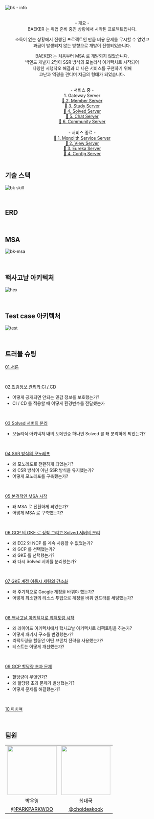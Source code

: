 ![bk - info](https://github.com/BAEKER-230522/.github/assets/115536240/026be1d0-57b7-4e19-bd0d-48dc0cba035c)

<br>

<div align="center">- 개요 -</div>

<div align="center">
  BAEKER 는 취업 준비 중인 상황에서 시작된 프로젝트입니다.

  소득이 없는 상황에서 진행된 프로젝트인 만큼 비용 문제를 무시할 수 없었고  
  과금이 발생되지 않는 방향으로 개발이 진행되었습니다.


  BAEKER 는 처음부터 MSA 로 개발되지 않았습니다.  
  백엔드 개발자 2명이 SSR 방식의 모놀리식 아키택처로 시작되어  
  다양한 시행착오 해결과 더 나은 서비스를 구현하기 위해  
  고난과 역경을 견디며 지금의 형태가 되었습니다.  
</div>

<br>

<div align="center">- 서비스 중 -</div>

<div align="center">
  1. Gateway Server
</div>

<div align="center"><a href=https://github.com/BAEKER-230522/Member>
  🔗 2. Member Server
</a></div>

<div align="center"><a href=https://github.com/BAEKER-230522/Study>
  🔗 3. Study Server
</a></div>

<div align="center"><a href=https://github.com/BAEKER-230522/SolvedAc>
  🔗 4. Solved Server
</a></div>

<div align="center"><a href=https://github.com/BAEKER-230522/ChatService>
  🔗 5. Chat Server
</a></div>

<div align="center"><a href=https://github.com/BAEKER-230522/Community>
  🔗 6. Community Server
</a></div>

<br>

<div align="center">- 서비스 종료 -</div>

<div align="center"><a href=https://github.com/BAEKER-230522/Monolith_Baeker>
  🔗 1. Monolith Service Server
</a></div>

<div align="center"><a href=https://github.com/BAEKER-230522/View_Server>
  🔗 2. View Server
</a></div>

<div align="center"><a href=https://github.com/BAEKER-230522/Eureka-Server>
  🔗 3. Eureka Server
</a></div>

<div align="center"><a href=https://github.com/BAEKER-230522/Config_Server>
  🔗 4. Config Server
</a></div>




<br>

## 기술 스택

![bk skill](https://github.com/BAEKER-230522/.github/assets/115536240/3e93dfda-d931-46d3-8364-5537c46a00d4)

<br>

## ERD

<br>

## MSA

![bk-msa](https://github.com/BAEKER-230522/.github/assets/115536240/94283765-5753-4bb8-88b7-35028b7a3404)

<br>

## 핵사고날 아키텍처

![hex](https://github.com/BAEKER-230522/.github/assets/115536240/d73fd646-fa9a-4205-befc-13732d950085)

<br>

## Test case 아키텍처

![test](https://github.com/BAEKER-230522/.github/assets/115536240/cd74c1b0-c95f-43d4-b987-7de5d94a194a)

<br>

## 트러블 슈팅

[01 서론](https://github.com/BAEKER-230522/Gateway/wiki/Troubleshooting#1%EF%B8%8F%E2%83%A3-%EC%84%9C%EB%A1%A0)

<br>

[02 민감정보 관리와 CI / CD](https://github.com/BAEKER-230522/Gateway/wiki/Troubleshooting#2%EF%B8%8F%E2%83%A3-%EB%AF%BC%EA%B0%90%EC%A0%95%EB%B3%B4-%EA%B4%80%EB%A6%AC%EC%99%80-cicd)

- 어떻게 공개되면 안되는 민감 정보를 보호했는가?
- CI / CD 를 적용할 때 어떻게 환경변수를 전달했는가

<br>

[03 Solved 서버의 분리](https://github.com/BAEKER-230522/Gateway/wiki/Troubleshooting#3%EF%B8%8F%E2%83%A3-solved-%EC%84%9C%EB%B2%84%EC%9D%98-%EB%B6%84%EB%A6%AC)

- 모놀리식 아키텍처 내의 도메인중 하나인 Solved 를 
왜 분리하게 되었는가?

<br>

[04 SSR 방식의 모노레포](https://github.com/BAEKER-230522/Gateway/wiki/Troubleshooting#4%EF%B8%8F%E2%83%A3-ssr-%EB%B0%A9%EC%8B%9D%EC%9D%98-%EB%AA%A8%EB%85%B8%EB%A0%88%ED%8F%AC)

- 왜 모노레포로 전환하게 되었는가?
- 왜 CSR 방식이 아닌 SSR 방식을 유지했는가?
- 어떻게 모노레포를 구축했는가?

<br>

[05 본격적인 MSA 시작](https://github.com/BAEKER-230522/Gateway/wiki/Troubleshooting#5%EF%B8%8F%E2%83%A3-%EB%B3%B8%EA%B2%A9%EC%A0%81%EC%9D%B8-msa-%EC%8B%9C%EC%9E%91)

- 왜 MSA 로 전환하게 되었는가?
- 어떻게 MSA 로 구축했는가?

<br>

[06 GCP 의 GKE 로 정착 그리고 Solved 서버의 분리](https://github.com/BAEKER-230522/Gateway/wiki/Troubleshooting#6%EF%B8%8F%E2%83%A3-gcp-%EC%9D%98-gke-%EB%A1%9C-%EC%A0%95%EC%B0%A9-%EA%B7%B8%EB%A6%AC%EA%B3%A0-solved-%EC%84%9C%EB%B2%84%EC%9D%98-%EB%B6%84%EB%A6%AC)

- 왜 EC2 와 NCP 를 계속 사용할 수 없었는가?
- 왜 GCP 를 선택했는가?
- 왜 GKE 를 선택했는가?
- 왜 다시 Solved 서버를 분리했는가?

<br>

[07 GKE 계정 이동시 세팅의 간소화](https://github.com/BAEKER-230522/Gateway/wiki/Troubleshooting#7%EF%B8%8F%E2%83%A3-gke-%EA%B3%84%EC%A0%95-%EC%9D%B4%EB%8F%99%EC%8B%9C-%EC%84%B8%ED%8C%85%EC%9D%98-%EA%B0%84%EC%86%8C%ED%99%94)

- 왜 주기적으로 Google 계정을 바꿔야 했는가?
- 어떻게 최소한의 리소스 투입으로 계정을 바꿔 인프라를 세팅했는가?

<br>

[08 핵사고날 아키텍처로 리팩토링 시작](https://github.com/BAEKER-230522/Gateway/wiki/Troubleshooting#8%EF%B8%8F%E2%83%A3-%ED%95%B5%EC%82%AC%EA%B3%A0%EB%82%A0-%EC%95%84%ED%82%A4%ED%85%8D%EC%B2%98%EB%A1%9C-%EB%A6%AC%ED%8C%A9%ED%86%A0%EB%A7%81-%EC%8B%9C%EC%9E%91)

- 왜 레이어드 아키텍처에서 핵사고날 아키텍처로 리팩토링을 하는가?
- 어떻게 패키지 구조를 변경했는가?
- 리팩토링을 할동안 어떤 브랜치 전략을 사용했는가?
- 테스트는 어떻게 개선했는가?

<br>

[09 GCP 할당량 초과 문제](https://github.com/BAEKER-230522/Gateway/wiki/Troubleshooting#9%EF%B8%8F%E2%83%A3-gcp-%ED%95%A0%EB%8B%B9%EB%9F%89-%EC%B4%88%EA%B3%BC-%EB%AC%B8%EC%A0%9C)

- 할당량이 무엇인가?
- 왜 할당량 초과 문제가 발생했는가?
- 어떻게 문제를 해결했는가?

<br>

[10 마치며](https://github.com/BAEKER-230522/Gateway/wiki/Troubleshooting#-%EB%A7%88%EC%B9%98%EB%A9%B0)

<br>

## 팀원

<table>
    <tr>
      <td align="center"><img src="https://github.com/PARKPARKWOO.png" width="160"></td>
      <td align="center"><img src="https://github.com/choideakook.png" width="160"></td>
    </tr>
    <tr>
      <td align="center">박우영</td>
      <td align="center">최대국</td>
    </tr>
    <tr>
      <td align="center"><a href="https://github.com/PARKPARKWOO" target="_blank" width="160">@PARKPARKWOO</a></td>
      <td align="center"><a href="https://github.com/choideakook" target="_blank">@choideakook</a></td>
    </tr>
  </table>
